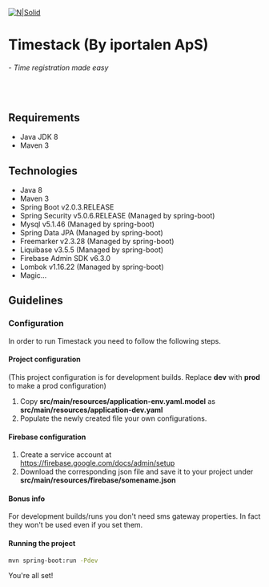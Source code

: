 [![N|Solid](https://iportalen.dk/images/blue-logo-full.png)](https://iportalen.dk/images/blue-logo-full)
# Timestack (By iportalen ApS)
###### - Time registration made easy
&nbsp;
## Requirements
  - Java JDK 8
  - Maven 3

## Technologies
  - Java 8
  - Maven 3
  - Spring Boot v2.0.3.RELEASE
  - Spring Security v5.0.6.RELEASE (Managed by spring-boot)
  - Mysql v5.1.46 (Managed by spring-boot)
  - Spring Data JPA (Managed by spring-boot)
  - Freemarker v2.3.28 (Managed by spring-boot)
  - Liquibase v3.5.5 (Managed by spring-boot)
  - Firebase Admin SDK v6.3.0
  - Lombok v1.16.22 (Managed by spring-boot)
  - Magic...

## Guidelines

### Configuration
In order to run Timestack you need to follow the following steps.

#### Project configuration
(This project configuration is for development builds. Replace **dev** with **prod** to make a prod configuration)
1. Copy **src/main/resources/application-env.yaml.model** as **src/main/resources/application-dev.yaml**
2. Populate the newly created file your own configurations.

#### Firebase configuration 
1. Create a service account at <https://firebase.google.com/docs/admin/setup> 
2. Download the corresponding json file and save it to your project under **src/main/resources/firebase/somename.json**

#### Bonus info
For development builds/runs you don't need sms gateway properties. In fact they won't be used even if you set them.

#### Running the project

```sh
mvn spring-boot:run -Pdev
```

You're all set!

